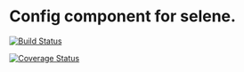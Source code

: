 # Config component for selene.

[![Build Status](https://api.travis-ci.org/seleneapp/config.png?branch=development)](https://travis-ci.org/seleneapp/config)

[![Coverage Status](https://coveralls.io/repos/seleneapp/config/badge.png)](https://coveralls.io/r/seleneapp/config)

